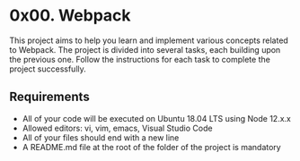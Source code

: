 # 0x00. Webpack

This project aims to help you learn and implement various concepts related to Webpack. The project is divided into several tasks, each building upon the previous one. Follow the instructions for each task to complete the project successfully.

## Requirements
- All of your code will be executed on Ubuntu 18.04 LTS using Node 12.x.x
- Allowed editors: vi, vim, emacs, Visual Studio Code
- All of your files should end with a new line
- A README.md file at the root of the folder of the project is mandatory


